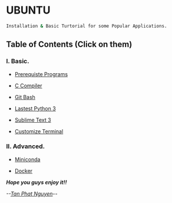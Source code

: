 # UBUNTU 

```sh
Installation & Basic Turtorial for some Popular Applications.
```

## Table of Contents (Click on them)

### I. Basic.

- [Prerequiste Programs](https://github.com/CuteBoiz/Ubuntu/blob/master/prerequiste.md)

- [C Compiler](https://github.com/CuteBoiz/Ubuntu/blob/master/c.md)

- [Git Bash](https://github.com/CuteBoiz/Ubuntu/blob/master/git.md)

- [Lastest Python 3](https://github.com/CuteBoiz/Ubuntu/blob/master/python.md)

- [Sublime Text 3](https://github.com/CuteBoiz/Ubuntu/blob/master/sublime.md)

- [Customize Terminal](https://github.com/CuteBoiz/Ubuntu/blob/master/terminal.md)

### II. Advanced.

- [Miniconda](https://github.com/CuteBoiz/Ubuntu/blob/master/conda.md)

- [Docker](https://github.com/CuteBoiz/Ubuntu/blob/master/docker.md)

***Hope you guys enjoy it!!***

*--[Tan Phat Nguyen](https://github.com/CuteBoiz)--*
